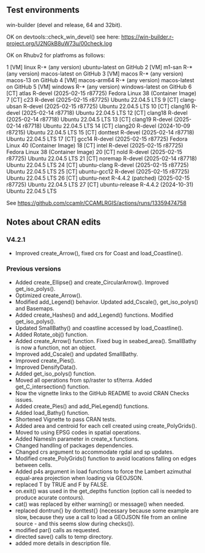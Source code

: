 
## Test environments

win-builder (devel and release, 64 and 32bit).

OK on devtools::check_win_devel() see here: https://win-builder.r-project.org/U2NGkB8uW73u/00check.log


OK on Rhubv2 for platfroms as follows:

 1 [VM] linux          R-* (any version)                     ubuntu-latest on GitHub
 2 [VM] m1-san         R-* (any version)                     macos-latest on GitHub
 3 [VM] macos          R-* (any version)                     macos-13 on GitHub
 4 [VM] macos-arm64    R-* (any version)                     macos-latest on GitHub
 5 [VM] windows        R-* (any version)                     windows-latest on GitHub
 6 [CT] atlas          R-devel (2025-02-15 r87725)           Fedora Linux 38 (Container Image)
 7 [CT] c23            R-devel (2025-02-15 r87725)           Ubuntu 22.04.5 LTS
 9 [CT] clang-ubsan    R-devel (2025-02-15 r87725)           Ubuntu 22.04.5 LTS
10 [CT] clang16        R-devel (2025-02-14 r87718)           Ubuntu 22.04.5 LTS
12 [CT] clang18        R-devel (2025-02-14 r87718)           Ubuntu 22.04.5 LTS
13 [CT] clang19        R-devel (2025-02-14 r87718)           Ubuntu 22.04.5 LTS
14 [CT] clang20        R-devel (2024-10-09 r87215)           Ubuntu 22.04.5 LTS
15 [CT] donttest       R-devel (2025-02-14 r87718)           Ubuntu 22.04.5 LTS
17 [CT] gcc14          R-devel (2025-02-15 r87725)           Fedora Linux 40 (Container Image)
18 [CT] intel          R-devel (2025-02-15 r87725)           Fedora Linux 38 (Container Image)
20 [CT] nold           R-devel (2025-02-15 r87725)           Ubuntu 22.04.5 LTS
21 [CT] noremap        R-devel (2025-02-14 r87718)           Ubuntu 22.04.5 LTS
24 [CT] ubuntu-clang   R-devel (2025-02-15 r87725)           Ubuntu 22.04.5 LTS
25 [CT] ubuntu-gcc12   R-devel (2025-02-15 r87725)           Ubuntu 22.04.5 LTS
26 [CT] ubuntu-next    R-4.4.2 (patched) (2025-02-15 r87725) Ubuntu 22.04.5 LTS
27 [CT] ubuntu-release R-4.4.2 (2024-10-31)                  Ubuntu 22.04.5 LTS

See https://github.com/ccamlr/CCAMLRGIS/actions/runs/13359474758


## Notes about CRAN edits

### V4.2.1

* Improved create_Arrow(), fixed crs for Coast and load_Coastline().

### Previous versions

* Added create_Ellipse() and create_CircularArrow(). Improved get_iso_polys(). 
* Optimized create_Arrow().
* Modified add_Legend() behavior. Updated add_Cscale(), get_iso_polys() and Basemaps.
* Added create_Hashes() and add_Legend() functions. Modified get_iso_polys().
* Updated SmallBathy() and coastline accessed by load_Coastline().
* Added Rotate_obj() function.
* Added create_Arrow() function. Fixed bug in seabed_area(). SmallBathy is now a function, not an object.
* Improved add_Cscale() and updated SmallBathy.
* Improved create_Pies().
* Improved DensifyData().
* Added get_iso_polys() function.
* Moved all operations from sp/raster to sf/terra. Added get_C_intersection() function.
* Now the vignette links to the GitHub README to avoid CRAN Checks issues.
* Added create_Pies() and add_PieLegend() functions.
* Added load_Bathy() function.
* Shortened Vignette to pass CRAN tests.
* Added area and centroid for each cell created using create_PolyGrids().
* Moved to using EPSG codes in spatial operations.
* Added NamesIn parameter in create_x functions.
* Changed handling of packages dependencies.
* Changed crs argument to accommodate rgdal and sp updates.
* Modified create_PolyGrids() function to avoid locations falling on edges between cells.
* Added p4s argument in load functions to force the Lambert azimuthal equal-area projection when loading via GEOJSON.
* replaced T by TRUE and F by FALSE.
* on.exit() was used in the get_depths function (option call is needed to produce acurate contours).
* cat() was replaced by either warning() or message() when needed.
* replaced dontrun{} by donttest{} (necessary because some example are slow, because they use a call to load a GEOJSON file from an online source - and this seems slow during checks()).
* modified par() calls as requested.
* directed save() calls to temp directory.
* added more details in description file.

